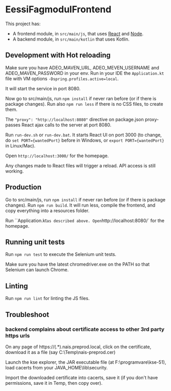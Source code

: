 # EessiFagmodulFrontend

This project has:
* A frontend module, in `src/main/js`, that uses [React](https://reactjs.org) and [Node](https://nodejs.org).
* A backend module, in `src/main/kotlin` that uses Kotlin.

## Development with Hot reloading

Make sure you have ADEO_MAVEN_URL, ADEO_MEVEN_USERNAME and ADEO_MAVEN_PASSWORD in your env.
Run in your IDE the `Application.kt` file with VM options `-Dspring.profiles.active=local`.

It will start the service in port 8080.

Now go to src/main/js, run `npm install` if never ran before (or if there is package changes).
Run also `npm run less` if there is no CSS files, to create them.

The `"proxy": "http://localhost:8080"` directive on package.json proxy-passes React ajax calls to the server at port 8080.

Run `run-dev.sh` or `run-dev.bat`. It starts React UI on port 3000
(to change, do `set PORT={wantedPort}` before in Windows, or `export PORT={wantedPort}` in Linux/Mac).

Open `http://localhost:3000/` for the homepage.

Any changes made to React files will trigger a reload. API access is still working.

## Production

Go to src/main/js, run `npm install` if never ran before (or if there is package changes).
Run `npm run build`. It will run less, compile the frontend, and copy everything into a resources folder.

Run ``Application.kt` as described above. Open `http://localhost:8080/` for the homepage.

## Running unit tests

Run `npm run test` to execute the Selenium unit tests.

Make sure you have the latest chromedriver.exe on the PATH so that Selenium can launch Chrome.

## Linting

Run `npm run lint` for linting the JS files.

## Troubleshoot

### backend complains about certificate access to other 3rd party https urls

On any page of https://(.*).nais.preprod.local, click on the certificate, download it as a file (say C:\Temp\nais-preprod.cer)

Launch the kse explorer, the JAR executable file (at F:\programvare\kse-51), load cacerts from your JAVA_HOME\lib\security.

Import the downloaded certificate into cacerts, save it (if you don't have permissions, save it in Temp, then copy over).